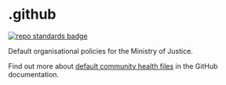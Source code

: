 # .github

[![repo standards badge](https://img.shields.io/badge/dynamic/json?color=blue&style=for-the-badge&logo=github&label=MoJ%20Compliant&query=%24.data%5B%3F%28%40.name%20%3D%3D%20%22.github%22%29%5D.status&url=https%3A%2F%2Foperations-engineering-reports.cloud-platform.service.justice.gov.uk%2Fpublic-github-repositories)](https://operations-engineering-reports.cloud-platform.service.justice.gov.uk/public-github-repositories.html#.github "Link to report")

Default organisational policies for the Ministry of Justice.

Find out more about [default community health files](https://docs.github.com/en/communities/setting-up-your-project-for-healthy-contributions/creating-a-default-community-health-file) in the GitHub documentation.

